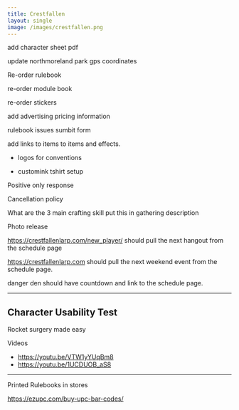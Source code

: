 ```yaml
---
title: Crestfallen
layout: single
image: /images/crestfallen.png
---
```


add character sheet pdf

update northmoreland park gps coordinates

Re-order rulebook

re-order module book

re-order stickers

add advertising pricing information

rulebook issues sumbit form

add links to items to items and effects. 

- logos for conventions

- customink tshirt setup

Positive only response 

Cancellation policy

What are the 3 main crafting skill put this in gathering description 

Photo release

https://crestfallenlarp.com/new_player/ should pull the next hangout from the schedule page

https://crestfallenlarp.com should pull the next weekend event from the schedule page.

danger den should have countdown and link to the schedule page.



---

## Character Usability Test 

Rocket surgery made easy

Videos 

- https://youtu.be/VTW1yYUqBm8
- https://youtu.be/1UCDUOB_aS8

---

Printed Rulebooks in stores

https://ezupc.com/buy-upc-bar-codes/



